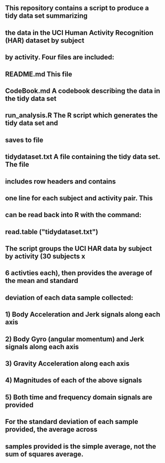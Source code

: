 ##
## This repository contains a script to produce a tidy data set summarizing
## the data in the UCI Human Activity Recognition (HAR) dataset by subject
## by activity.  Four files are included:
## 
##     README.md          This file
##     CodeBook.md        A codebook describing the data in the tidy data set
##     run_analysis.R     The R script which generates the tidy data set and
##                        saves to file
##     tidydataset.txt    A file containing the tidy data set.  The file
##                        includes row headers and contains
##                        one line for each subject and activity pair.  This
##                        can be read back into R with the command:
##                            read.table ("tidydataset.txt")
## 
## The script groups the UCI HAR data by subject by activity (30 subjects x
## 6 activties each), then provides the average of the mean and standard
## deviation of each data sample collected:
##     1) Body Acceleration and Jerk signals along each axis
##     2) Body Gyro (angular momentum) and Jerk signals along each axis
##     3) Gravity Acceleration along each axis
##     4) Magnitudes of each of the above signals
##     5) Both time and frequency domain signals are provided
## 
## For the standard deviation of each sample provided, the average across
## samples provided is the simple average, not the sum of squares average.
## 